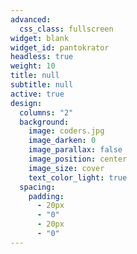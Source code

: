 ```yaml
---
advanced:
  css_class: fullscreen
widget: blank
widget_id: pantokrator
headless: true
weight: 10
title: null
subtitle: null
active: true
design:
  columns: "2"
  background:
    image: coders.jpg
    image_darken: 0
    image_parallax: false
    image_position: center
    image_size: cover
    text_color_light: true
  spacing:
    padding:
      - 20px
      - "0"
      - 20px
      - "0"
---
```

